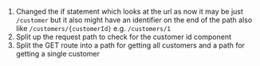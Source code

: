 1. Changed the if statement which looks at the url as now it may be just `/customer` but it also might have an identifier on the end of the path also like `/customers/{customerId}` e.g. `/customers/1`
2. Split up the request path to check for the customer id component
3. Split the GET route into a path for getting all customers and a path for getting a single customer
